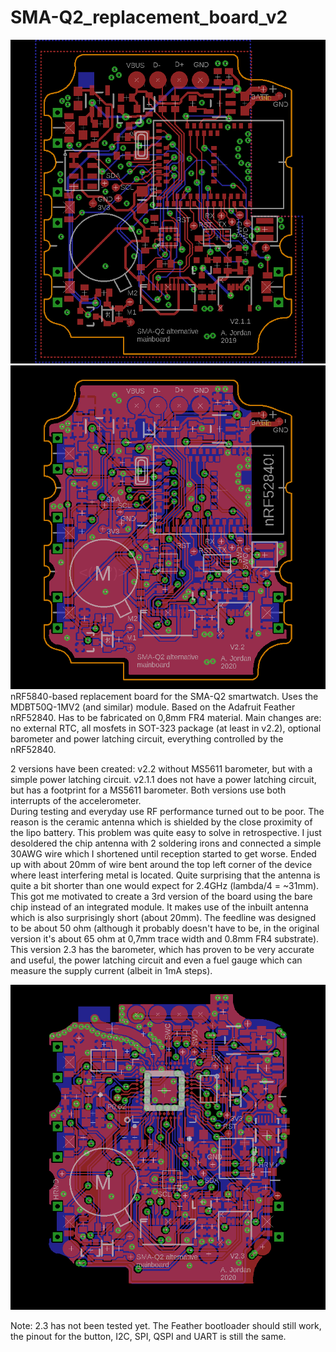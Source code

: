 # SMA-Q2_replacement_board_v2
![2.1.1](https://github.com/BigCorvus/SMA-Q2_replacement_board_v2/blob/master/SMA-Q2nrf52840V2.1.1.png)
![2.1.1](https://github.com/BigCorvus/SMA-Q2_replacement_board_v2/blob/master/SMA-Q2nrf52840V2.png)
nRF5840-based replacement board for the SMA-Q2 smartwatch. Uses the MDBT50Q-1MV2 (and similar) module. Based on the Adafruit Feather nRF52840. Has to be fabricated on 0,8mm FR4 material. Main changes are: no external RTC, all mosfets in SOT-323 package (at least in v2.2), optional barometer and power latching circuit, everything controlled by the nRF52840.

2 versions have been created: v2.2 without MS5611 barometer, but with a simple power latching circuit. v2.1.1 does not have a power latching circuit, but has a footprint for a MS5611 barometer. Both versions use both interrupts of the accelerometer.  
During testing and everyday use RF performance turned out to be poor. The reason is the ceramic antenna which is shielded by the close proximity of the lipo battery. This problem was quite easy to solve in retrospective. I just desoldered the chip antenna with 2 soldering irons and connected a simple 30AWG wire which I shortened until reception started to get worse. Ended up with about 20mm of wire bent around the top left corner of the device where least interfering metal is located. Quite surprising that the antenna is quite a bit shorter than one would expect for 2.4GHz (lambda/4 = ~31mm).   
This got me motivated to create a 3rd version of the board using the bare chip instead of an integrated module. It makes use of the inbuilt antenna which is also surprisingly short (about 20mm). The feedline was designed to be about 50 ohm (although it probably doesn't have to be, in the original version it's about 65 ohm at 0,7mm trace width and 0.8mm FR4 substrate). This version 2.3 has the barometer, which has proven to be very accurate and useful, the power latching circuit and even a fuel gauge which can measure the supply current (albeit in 1mA steps).  

![2.3](https://github.com/BigCorvus/SMA-Q2_replacement_board_v2/blob/master/SMA-Q2-nrf52840v2.3.png)  

Note: 2.3 has not been tested yet. The Feather bootloader should still work, the pinout for the button, I2C, SPI, QSPI and UART is still the same. 
